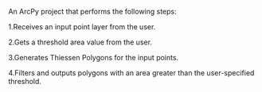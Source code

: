 An ArcPy project that performs the following steps:

1.Receives an input point layer from the user.

2.Gets a threshold area value from the user.

3.Generates Thiessen Polygons for the input points.

4.Filters and outputs polygons with an area greater than the user-specified threshold.
